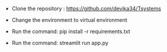 - Clone the repository : https://github.com/devika34/Tsystems 

- Change the environment to virtual environment 

- Run the command: pip install -r requirements.txt 

- Run the command: streamlit run app.py
